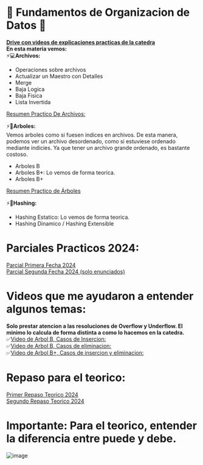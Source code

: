 
# 🌟 Fundamentos de Organizacion de Datos 🌟

**[Drive con videos de explicaciones practicas de la catedra](https://drive.google.com/drive/folders/1-148UkGPg3zj1VS5GeqgM4ff_HSAslrM)**  
**En esta materia vemos:**  
⚡💻**Archivos:** 
  - Operaciones sobre archivos
  - Actualizar un Maestro con Detalles
  - Merge
  - Baja Logica
  - Baja Fisica
  - Lista Invertida

  [Resumen Practico De Archivos:](https://github.com/Giancardonee/FOD/tree/main/Resumen%20de%20Temas/Repaso%20Archivos)
    
⚡📝**Arboles:**  
Vemos arboles como si fuesen indices en archivos. De esta manera, podemos ver un archivo desordenado, como si estuviese ordenado mediante indicies. Ya que tener un archivo grande ordenado, es bastante costoso.
  - Arboles B
  - Arboles B*: Lo vemos de forma teorica.
  - Arboles B+

[Resumen Practico de Árboles](https://github.com/Giancardonee/FOD/blob/main/Resumen%20de%20Temas/Repaso%20Arboles/readme.md)
  
⚡📝**Hashing:**
  - Hashing Estatico: Lo vemos de forma teorica.
  - Hashing Dinamico / Hashing Extensible

  
# Parciales Practicos 2024:  
[Parcial Primera Fecha 2024](https://github.com/Giancardonee/FOD/tree/main/Parciales/Primera%20Fecha%20FOD%202024)  
[Parcial Segunda Fecha 2024 (solo enunciados)](https://github.com/Giancardonee/FOD/blob/main/Parciales/Segunda%20Fecha%20FOD%202024/Parcial.jpeg)
# Videos que me ayudaron a entender algunos temas: 

**Solo prestar atencion a las resoluciones de Overflow y Underflow. El minimo lo calcula de forma distinta a como lo hacemos en la catedra.**  
✅[Video de Arbol B, Casos de Insercion: ](https://www.youtube.com/watch?v=kAzYAy6AJbg)  
✅[Video de Arbol B, Casos de eliminacion:](https://www.youtube.com/watch?v=e8yDQevWH9s&t=2s)  
✅[Video de Arbol B+, Casos de insercion y eliminacion:](https://www.youtube.com/watch?v=eXr9dQ_ng60&t=1012s)  

# Repaso para el teorico: 
[Primer Repaso Teorico 2024 ](https://github.com/Giancardonee/FOD/tree/main/Final%20-%20Teorico%20FOD/Primer%20repaso)  
[Segundo Repaso Teorico 2024 ](https://github.com/Giancardonee/FOD/tree/main/Final%20-%20Teorico%20FOD/Segundo%20repaso)
   
  
# Importante: Para el teorico, entender la diferencia entre puede y debe. 
![image](https://github.com/Giancardonee/FOD/assets/114377978/4c77d2e2-ee60-4ad1-9c38-6b0469a38780)  




